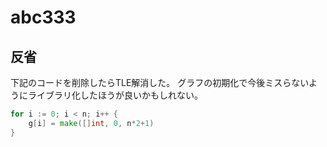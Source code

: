 # abc333

## 反省

下記のコードを削除したらTLE解消した。
グラフの初期化で今後ミスらないようにライブラリ化したほうが良いかもしれない。

```go
for i := 0; i < n; i++ {
    g[i] = make([]int, 0, n*2+1)
}
```
